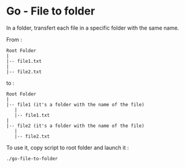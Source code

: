 # Go - File to folder
In a folder, transfert each file in a specific folder with the same name.

From :
````
Root Folder
|
|-- file1.txt
|
|-- file2.txt
````
to :
````
Root Folder
|
|-- file1 (it's a folder with the name of the file)
   |
   |-- file1.txt
|
|-- file2 (it's a folder with the name of the file)
   |
   |-- file2.txt
````

To use it, copy script to root folder and launch it :

````
./go-file-to-folder
````